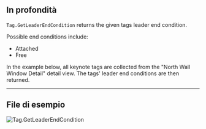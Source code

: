 ## In profondità
`Tag.GetLeaderEndCondition` returns the given tags leader end condition.

Possible end conditions include:
- Attached
- Free

In the example below, all keynote tags are collected from the "North Wall Window Detail" detail view. The tags' leader end conditions are then returned.

___
## File di esempio

![Tag.GetLeaderEndCondition](./Revit.Elements.Tag.GetLeaderEndCondition_img.jpg)
